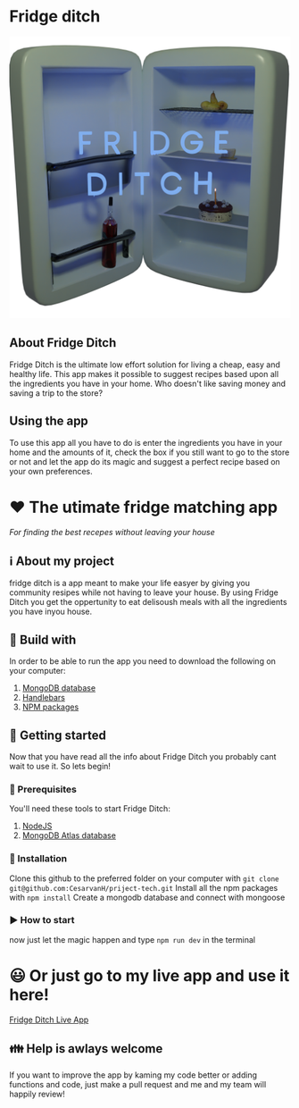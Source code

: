 # Fridge ditch

![GitHub Logo](/images/Fridge-Ditch.png)

## About Fridge Ditch
Fridge Ditch is the ultimate low effort solution for living a cheap, easy and healthy life. This app makes it possible to suggest recipes based upon all the ingredients you have in your home. Who doesn't like saving money and saving a trip to the store? 

## Using the app
To use this app all you have to do is enter the ingredients you have in your home and the amounts of it, check the box if you still want to go to the store or not and let the app do its magic and suggest a perfect recipe based on your own preferences. 

# :hearts: The utimate fridge matching app
*For finding the best recepes without leaving your house*

## :information_source: About my project
fridge ditch is a app meant to make your life easyer by giving you community resipes while not having to leave your house. By using Fridge Ditch you get the oppertunity to eat delisoush meals with all the ingredients you have inyou house. 

## :hammer: Build with
In order to be able to run the app you need to download the following on your computer:
1. [MongoDB database](https://www.mongodb.com/cloud/atlas/lp/try2?utm_source=google&utm_campaign=gs_emea_netherlands_search_core_brand_atlas_desktop&utm_term=mongodb&utm_medium=cpc_paid_search&utm_ad=e&utm_ad_campaign_id=12212624536&gclid=CjwKCAjwtpGGBhBJEiwAyRZX2q9CBF9rGquOEuaZgg3W3qLHbnW__NA_GjJLlDRelqWDY6CMaayVHhoCtvAQAvD_BwE)
2. [Handlebars](https://handlebarsjs.com/)
3. [NPM packages](https://www.npmjs.com/)
## :checkered_flag: Getting started
Now that you have read all the info about Fridge Ditch you probably cant wait to use it. So lets begin!
### :wrench: Prerequisites
You'll need these tools to start Fridge Ditch:

1. [NodeJS](https://nodejs.org/en/)
2. [MongoDB Atlas database](https://www.mongodb.com/cloud/atlas/lp/try2?utm_source=google&utm_campaign=gs_emea_netherlands_search_core_brand_atlas_desktop&utm_term=mongodb&utm_medium=cpc_paid_search&utm_ad=e&utm_ad_campaign_id=12212624536&gclid=CjwKCAjwtpGGBhBJEiwAyRZX2q9CBF9rGquOEuaZgg3W3qLHbnW__NA_GjJLlDRelqWDY6CMaayVHhoCtvAQAvD_BwE)
### :paperclip: Installation
Clone this github to the preferred folder on your computer with
`git clone git@github.com:CesarvanH/priject-tech.git`
Install all the npm packages with 
`npm install`
Create a mongodb database and connect with mongoose
### :arrow_forward: How to start
now just let the magic happen and type
`npm run dev` in the terminal
# :smiley: Or just go to my live app and use it here!
[Fridge Ditch Live App](https://fridge-ditch.herokuapp.com/)

## :family: Help is awlays welcome
If you want to improve the app by kaming my code better or adding functions and code, just make a pull request and me and my team will happily review!
